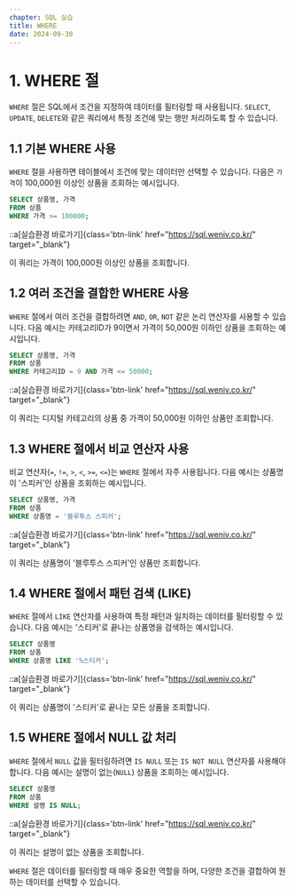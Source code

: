 ```yaml
---
chapter: SQL 실습
title: WHERE
date: 2024-09-30
---
```


# 1. WHERE 절

`WHERE` 절은 SQL에서 조건을 지정하여 데이터를 필터링할 때 사용됩니다. `SELECT`, `UPDATE`, `DELETE`와 같은 쿼리에서 특정 조건에 맞는 행만 처리하도록 할 수 있습니다.

## 1.1 기본 WHERE 사용

`WHERE` 절을 사용하면 테이블에서 조건에 맞는 데이터만 선택할 수 있습니다. 다음은 `가격`이 100,000원 이상인 상품을 조회하는 예시입니다.

```sql
SELECT 상품명, 가격
FROM 상품
WHERE 가격 >= 100000;
```

::a[실습환경 바로가기]{class='btn-link' href="https://sql.weniv.co.kr/" target="_blank"}

이 쿼리는 가격이 100,000원 이상인 상품을 조회합니다.

## 1.2 여러 조건을 결합한 WHERE 사용

`WHERE` 절에서 여러 조건을 결합하려면 `AND`, `OR`, `NOT` 같은 논리 연산자를 사용할 수 있습니다. 다음 예시는 카테고리ID가 9이면서 가격이 50,000원 이하인 상품을 조회하는 예시입니다.

```sql
SELECT 상품명, 가격
FROM 상품
WHERE 카테고리ID = 9 AND 가격 <= 50000;
```

::a[실습환경 바로가기]{class='btn-link' href="https://sql.weniv.co.kr/" target="_blank"}

이 쿼리는 디지털 카테고리의 상품 중 가격이 50,000원 이하인 상품만 조회합니다.

## 1.3 WHERE 절에서 비교 연산자 사용

비교 연산자(`=`, `!=`, `>`, `<`, `>=`, `<=`)는 `WHERE` 절에서 자주 사용됩니다. 다음 예시는 상품명이 '스피커'인 상품을 조회하는 예시입니다.

```sql
SELECT 상품명, 가격
FROM 상품
WHERE 상품명 = '블루투스 스피커';
```

::a[실습환경 바로가기]{class='btn-link' href="https://sql.weniv.co.kr/" target="_blank"}

이 쿼리는 상품명이 '블루투스 스피커'인 상품만 조회합니다.

## 1.4 WHERE 절에서 패턴 검색 (LIKE)

`WHERE` 절에서 `LIKE` 연산자를 사용하여 특정 패턴과 일치하는 데이터를 필터링할 수 있습니다. 다음 예시는 '스티커'로 끝나는 상품명을 검색하는 예시입니다.

```sql
SELECT 상품명
FROM 상품
WHERE 상품명 LIKE '%스티커';
```

::a[실습환경 바로가기]{class='btn-link' href="https://sql.weniv.co.kr/" target="_blank"}

이 쿼리는 상품명이 '스티커'로 끝나는 모든 상품을 조회합니다.

## 1.5 WHERE 절에서 NULL 값 처리

`WHERE` 절에서 `NULL` 값을 필터링하려면 `IS NULL` 또는 `IS NOT NULL` 연산자를 사용해야 합니다. 다음 예시는 설명이 없는(`NULL`) 상품을 조회하는 예시입니다.

```sql
SELECT 상품명
FROM 상품
WHERE 설명 IS NULL;
```

::a[실습환경 바로가기]{class='btn-link' href="https://sql.weniv.co.kr/" target="_blank"}

이 쿼리는 설명이 없는 상품을 조회합니다.

`WHERE` 절은 데이터를 필터링할 때 매우 중요한 역할을 하며, 다양한 조건을 결합하여 원하는 데이터를 선택할 수 있습니다.